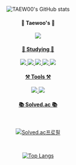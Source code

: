 <div align="center">
  <p><img src="https://github-readme-stats.vercel.app/api?username=TAEW00KIM&amp;show_icons=true&amp;theme=radical" alt="TAEW00&#39;s GitHub stats"></p>
  <h4>🫠 Taewoo's 🫠</h4>
  <a href="https://www.instagram.com/taeoowkm/"><img src="https://img.shields.io/badge/Instagram-E4405F?style=for-the-badge&logo=instagram&logoColor=white">
  <br />

  <h4 text-decoration="none">📖 Studying 📖</h4>
  <img src="https://img.shields.io/badge/JavaScript-F7DF1E?style=for-the-badge&logo=JavaScript&logoColor=white">
  <img src="https://img.shields.io/badge/Python-3776AB?style=for-the-badge&logo=python&logoColor=white">
  <img src="https://img.shields.io/badge/Spring-6DB33F?style=for-the-badge&logo=spring&logoColor=white">
  <img src="https://img.shields.io/badge/Swift-FA7343?style=for-the-badge&logo=swift&logoColor=white">
  <img src="https://img.shields.io/badge/C%2B%2B-00599C?style=for-the-badge&logo=c%2B%2B&logoColor=white">
  <br />

  <h4>⚒️ Tools ⚒️</h4>
  <img src="https://img.shields.io/badge/Visual_Studio_Code-0078D4?style=for-the-badge&logo=visual%20studio%20code&logoColor=white">
  <img src="https://img.shields.io/badge/IntelliJ_IDEA-000000.svg?style=for-the-badge&logo=intellij-idea&logoColor=white">
  <br />

  <h4>📚 Solved.ac 📚</h4>
  <br />
  <p><a href="https://solved.ac/twkk0819"><img src="http://mazassumnida.wtf/api/mini/generate_badge?boj=twkk0819" alt="Solved.ac프로필"></a></p>
  <br />  

  <p><a href="https://github.com/깃허브아이디/github-readme-stats"><img src="https://github-readme-stats.vercel.app/api/top-langs/?username=TAEW00KIM" alt="Top Langs"></a></p>
</div>

